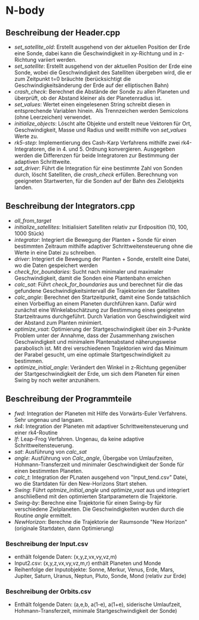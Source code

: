 # N-body

## Beschreibung der Header.cpp 
- *set_satellite_old*: Erstellt ausgehend von der aktuellen Position der Erde eine Sonde, dabei kann die Geschwindigkeit in xy-Richtung und in z-Richtung variiert werden.
- *set_satellite*: Erstellt ausgehend von der aktuellen Position der Erde eine Sonde, wobei die Geschwindigkeit des Satelliten übergeben wird, die er zum Zeitpunkt t=0 bräuchte (berücksichtigt die Geschwindigkeitsänderung der Erde auf der elliptischen Bahn) 
- *crash_check*: Berechnet die Abstände der Sonde zu allen Planeten und überprüft, ob der Abstand kleiner als der Planetenradius ist.
- *set_values*: Wertet einen eingelesenen String schreibt diesen in entsprechende Variablen hinein. Als Trennzeichen werden Semicolons (ohne Leerzeichen) verwendet.
- *initialize_objects*: Löscht alte Objekte und erstellt neue Vektoren für Ort, Geschwindigkeit, Masse und Radius und weißt mithilfe von *set_values* Werte zu.
- *rk5-step*: Implementierung des Cash-Karp Verfahrens mithilfe zwei rk4-Integratoren, die in 4. und 5. Ordnung konvergieren. Ausgegeben werden die Differenzen für beide Integratoren zur Bestimmung der adaptiven Schrittweite. 
- *sat_driver*: Führt die Integration für eine bestimmte Zahl von Sonden durch, löscht Satelliten, die *crash_check* erfüllen. Berechnung von geeigneten Startwerten, für die Sonden auf der Bahn des Zielobjekts landen. 

## Beschreibung der Integrators.cpp 
- *all_from_target*
- *initialize_satellites*: Initialisiert Satelliten relativ zur Erdposition (10, 100, 1000 Stück)
- *integrator*: Integriert die Bewegung der Planten + Sonde für einen bestimmten Zeitraum mithilfe adaptiver Schrittweitensteuerung ohne die Werte in eine Datei zu schreiben. 
- *driver*: Integriert die Bewegung der Planten + Sonde, erstellt eine Datei, wo die Daten gespeichert werden 
- *check_for_boundaries*: Sucht nach minimaler und maximaler Geschwindigkeit, damit die Sonden eine Plantenbahn erreichen 
- *calc_sat*: Führt *check_for_boundaries* aus und berechnet für die das gefundene Geschwindigkeitsintervall die Trajektorien der Satelliten 
- *calc_angle*: Berechnet den Startzeitpunkt, damit eine Sonde tatsächlich einen Vorbeiflug an einem Planeten durchführen kann. Dafür wird zunächst eine Winkelabschätzung zur Bestimmung eines geeigneten Startzeitraums durchgeführt. Durch Variation von Geschwindigkeit wird der Abstand zum Planten minimiert. 
- *optimize_vsat*: Optimierung der Startgeschwindigkeit über ein 3-Punkte Problem unter der Annahme, dass der Zusammenhang zwischen Geschwindigkeit und minimalem Plantenabstand näherungsweise parabolisch ist. Mit drei verschiedenen Trajektorien wird das Minimum der Parabel gesucht, um eine optimale Startgeschwindigkeit zu bestimmen. 
- *optimize_initial_angle*: Verändert den Winkel in z-Richtung gegenüber der Startgeschwindigkeit der Erde, um sich dem Planeten für einen Swing by noch weiter anzunähern.

## Beschreibung der Programmteile 
- *fwd*: Integration der Planeten mit Hilfe des Vorwärts-Euler Verfahrens. Sehr ungenau und langsam.
- *rk4*: Integration der Planeten mit adaptiver Schrittweitensteuerung und einer rk4-Routine 
- *lf*: Leap-Frog Verfahren. Ungenau, da keine adaptive Schrittweitensteuerung. 
- *sat*: Ausführung von *calc_sat*
- *angle*: Ausführung von *Calc_angle*, Übergabe von Umlaufzeiten, Hohmann-Transferzeit und minimaler Geschwindigkeit der Sonde für einen bestimmten Planeten. 
- *calc_t*: Integration der PLnaten ausgehend von "Input_tend.csv" Datei, wo die Startdaten für den New-Horizons Start stehen.
- *Swing*: Führt *optmize_initial_angle* und *optimize_vsat* aus und integriert anschließend mit den optimierten Startparametern die Trajektorie.
- *Swing-by*: Berechne eine Trajektorie für einen Swing-by für verschiedene Zielplaneten. Die Geschwindigkeiten wurden durch die Routine *angle* ermittelt.
- *NewHorizon*: Berechne die Trajektorie der Raumsonde "New Horizon" (originale Startdaten, dann Optimierung)

### Beschreibung der Input.csv
- enthält folgende Daten: (x,y,z,vx,vy,vz,m)
- Input2.csv: (x,y,z,vx,vy,vz,m,r) enthält Planeten und Monde
- Reihenfolge der Inputobjekte: Sonne, Merkur, Venus, Erde, Mars, Jupiter, Saturn, Uranus, Neptun, Pluto, Sonde, Mond (relativ zur Erde)

### Beschreibung der Orbits.csv 
- Enthält folgende Daten: (a,e,b, a(1-e), a(1+e), siderische Umlaufzeit, Hohmann-Transferzeit, minimale Startgeschwindigkeit der Sonde)

